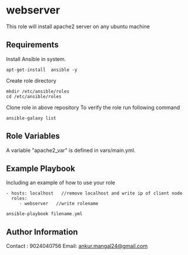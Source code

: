 webserver
=========

This role will install apache2 server on any ubuntu machine

Requirements
------------

Install Ansible in system.
```
apt-get-install  ansible -y
```
Create role directory
```
mkdir /etc/ansible/roles
cd /etc/ansible/roles
```

Clone role in above repository
To verify the role run following command
```
ansible-galaxy list
```


Role Variables
--------------

A variable "apache2_var" is defined in vars/main.yml.
 

Example Playbook
----------------

Including an example of how to use your role

    - hosts: localhost   //remove localhost and write ip of client node 
      roles:
         - webserver   //write rolename

```
ansible-playbook filename.yml
```

Author Information
------------------
Contact : 9024040756
Email: ankur.mangal24@gmail.com
